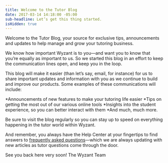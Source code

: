 ```yaml
---
title: Welcome to the Tutor Blog
date: 2017-03-14 14:18:00 -05:00
sub-headline: Let’s get this thing started.
isHidden: true
---
```


Welcome to the Tutor Blog, your source for exclusive tips, announcements and updates to help manage and grow your tutoring business. 

We know how important Wyzant is to you—and want you to know that you’re equally as important to us. So we started this blog in an effort to keep the communication lines open, and keep you in the loop.

This blog will make it easier (than let’s say, email, for instance) for us to share important updates and information with you as we continue to build and improve our products. Some examples of these communications will include:

*Announcements of new features to make your tutoring life easier
*Tips on getting the most out of our various online tools
*Insights into the student experience, so you can better interact with them
*And much, much more.

Be sure to visit the blog regularly so you can stay up to speed on everything happening in the tutor world within Wyzant. 

And remember, you always have the Help Center at your fingertips to find answers to [frequently asked questions](https://support.wyzant.com/hc/en-us)—which we are always updating with new articles as tutor questions come through the door. 

See you back here very soon!
The Wyzant Team
